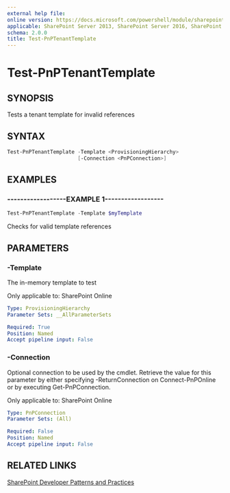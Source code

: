 ```yaml
---
external help file:
online version: https://docs.microsoft.com/powershell/module/sharepoint-pnp/test-pnptenanttemplate
applicable: SharePoint Server 2013, SharePoint Server 2016, SharePoint Server 2019, SharePoint Online
schema: 2.0.0
title: Test-PnPTenantTemplate
---
```


# Test-PnPTenantTemplate

## SYNOPSIS
Tests a tenant template for invalid references

## SYNTAX 

```powershell
Test-PnPTenantTemplate -Template <ProvisioningHierarchy>
                       [-Connection <PnPConnection>]
```

## EXAMPLES

### ------------------EXAMPLE 1------------------
```powershell
Test-PnPTenantTemplate -Template $myTemplate
```

Checks for valid template references

## PARAMETERS

### -Template
The in-memory template to test

Only applicable to: SharePoint Online

```yaml
Type: ProvisioningHierarchy
Parameter Sets: __AllParameterSets

Required: True
Position: Named
Accept pipeline input: False
```

### -Connection
Optional connection to be used by the cmdlet. Retrieve the value for this parameter by either specifying -ReturnConnection on Connect-PnPOnline or by executing Get-PnPConnection.

Only applicable to: SharePoint Online

```yaml
Type: PnPConnection
Parameter Sets: (All)

Required: False
Position: Named
Accept pipeline input: False
```

## RELATED LINKS

[SharePoint Developer Patterns and Practices](https://aka.ms/sppnp)